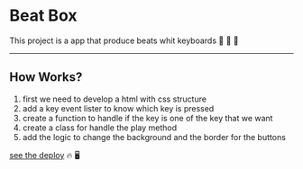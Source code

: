 # Beat Box

This project is a app that produce beats whit keyboards :musical_keyboard: :musical_note: :musical_score:

---

## How Works?

1. first we need to develop a html with css structure
2. add a key event lister to know which key is pressed
3. create a function to handle if the key is one of the key that we want
4. create a class for handle the play method
5. add the logic to change the background and the border for the buttons

[see the deploy](https://bernardoaguayoortega.github.io/beat-box) :fire: :desktop_computer:
